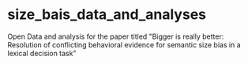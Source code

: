 # size_bais_data_and_analyses
Open Data and analysis for the paper titled "Bigger is really better: Resolution of conflicting behavioral evidence for semantic size bias in a lexical decision task"
